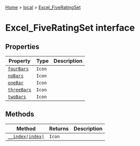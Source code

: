 [Home](./index) &gt; [local](local.md) &gt; [Excel\_FiveRatingSet](local.excel_fiveratingset.md)

# Excel\_FiveRatingSet interface

## Properties

|  Property | Type | Description |
|  --- | --- | --- |
|  [`fourBars`](local.excel_fiveratingset.fourbars.md) | `Icon` |  |
|  [`noBars`](local.excel_fiveratingset.nobars.md) | `Icon` |  |
|  [`oneBar`](local.excel_fiveratingset.onebar.md) | `Icon` |  |
|  [`threeBars`](local.excel_fiveratingset.threebars.md) | `Icon` |  |
|  [`twoBars`](local.excel_fiveratingset.twobars.md) | `Icon` |  |

## Methods

|  Method | Returns | Description |
|  --- | --- | --- |
|  [`__index(index)`](local.excel_fiveratingset.__index.md) | `Icon` |  |

